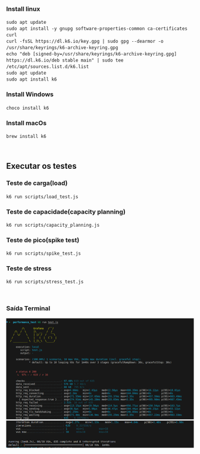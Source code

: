 ### Install linux
`sudo apt update`
<br>
`sudo apt install -y gnupg software-properties-common ca-certificates curl`
<br>
`curl -fsSL https://dl.k6.io/key.gpg | sudo gpg --dearmor -o /usr/share/keyrings/k6-archive-keyring.gpg`
<br>
`echo "deb [signed-by=/usr/share/keyrings/k6-archive-keyring.gpg] https://dl.k6.io/deb stable main" | sudo tee /etc/apt/sources.list.d/k6.list`
<br>
`sudo apt update`
<br>
`sudo apt install k6`

### Install Windows
`choco install k6`


### Install macOs
`brew install k6`


<br>

## Executar os testes

### Teste de carga(load)
`k6 run scripts/load_test.js`

### Teste de capacidade(capacity planning)
`k6 run scripts/capacity_planning.js`

### Teste de pico(spike test)
`k6 run scripts/spike_test.js`

### Teste de stress
`k6 run scripts/stress_test.js`

<br>

### Saída Terminal
![Log do Terminal](images/image.png)
![Log do Terminal](images/image2.png)
